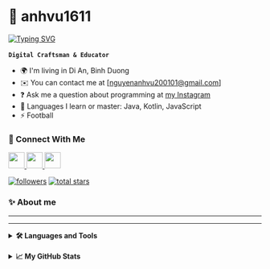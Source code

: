 # 🚀 anhvu1611

<a href="https://git.io/typing-svg"><img src="https://readme-typing-svg.demolab.com?font=Fira+Code&duration=2000&pause=1000&color=00E0E5&random=false&width=435&lines=%F0%9F%92%A1+Innovate.;%E2%9C%A8+Inspire.;%F0%9F%94%A5+Ignite." alt="Typing SVG" /></a>

**`Digital Craftsman & Educator`**

* 🌍 I'm living in Di An, Binh Duong
* ✉️ You can contact me at [nguyenanhvu200101@gmail.com]
* ❓ Ask me a question about programming at [my Instagram](https://www.instagram.com/ahn.vu_/)
* 🧠 Languages I learn or master: Java, Kotlin, JavaScript
* ⚡ Football

### 🔗 Connect With Me
<p align="left">
    <a href="https://www.github.com/anhvu1611" target="_blank" rel="noreferrer"> <picture> <source media="(prefers-color-scheme: dark)" srcset="https://raw.githubusercontent.com/danielcranney/readme-generator/main/public/icons/socials/github-dark.svg" /> <source media="(prefers-color-scheme: light)" srcset="https://raw.githubusercontent.com/danielcranney/readme-generator/main/public/icons/socials/github.svg" /> <img src="https://raw.githubusercontent.com/danielcranney/readme-generator/main/public/icons/socials/github.svg" width="32" height="32" /> </picture> </a>
    <a href="https://www.instagram.com/ahn.vu_/" target="_blank" rel="noreferrer"> <picture> <source media="(prefers-color-scheme: dark)" srcset="https://raw.githubusercontent.com/danielcranney/readme-generator/main/public/icons/socials/instagram.svg" /> <source media="(prefers-color-scheme: light)" srcset="https://raw.githubusercontent.com/danielcranney/readme-generator/main/public/icons/socials/instagram.svg" /> <img src="https://raw.githubusercontent.com/danielcranney/readme-generator/main/public/icons/socials/instagram.svg" width="32" height="32" /> </picture> </a>
    <a href="https://www.facebook.com/sanbong.quytu" target="_blank" rel="noreferrer"> <picture> <source media="(prefers-color-scheme: dark)" srcset="https://raw.githubusercontent.com/danielcranney/readme-generator/main/public/icons/socials/linkedin-dark.svg" /> <source media="(prefers-color-scheme: light)" srcset="https://raw.githubusercontent.com/danielcranney/readme-generator/main/public/icons/socials/facebook.svg" /> <img src="https://raw.githubusercontent.com/danielcranney/readme-generator/main/public/icons/socials/linkedin.svg" width="32" height="32" /> </picture> </a>
</p>

<p>
  <a href="https://github.com/anhvu1611?tab=followers">
    <img alt="followers" title="Follow me on Github" src="https://custom-icon-badges.demolab.com/github/followers/IgorWnek?color=236ad3&labelColor=1155ba&style=for-the-badge&logo=person-add&label=Follow&logoColor=white"/></a>
  <a href="https://github.com/anhvu1611?tab=repositories&sort=stargazers">
    <img alt="total stars" title="Total stars on GitHub" src="https://custom-icon-badges.demolab.com/github/stars/IgorWnek?color=55960c&style=for-the-badge&labelColor=488207&logo=star"/></a>
</p>

### ✨ About me


---

---

<details>
    <summary><b>🛠️ Languages and Tools</b></summary>
    <br />
    <p align="left">
        <a href="https://www.java.com/en/" target="_blank" rel="noreferrer"><img src="https://cdn.worldvectorlogo.com/logos/java-4.svg" width="36" height="36" alt="Java" /></a>
      <a href="https://kotlinlang.org/" target="_blank" rel="noreferrer"><img src="https://cdn.worldvectorlogo.com/logos/kotlin-1.svg" width="36" height="36" alt="Kotlin" /></a>
        <a href="https://developer.mozilla.org/en-US/docs/Web/JavaScript" target="_blank" rel="noreferrer"><img src="https://raw.githubusercontent.com/danielcranney/readme-generator/main/public/icons/skills/javascript-colored.svg" width="36" height="36" alt="JavaScript" /></a>
        <a href="https://reactnative.dev/" target="_blank" rel="noreferrer"><img src="https://cdn.worldvectorlogo.com/logos/react-native-1.svg" width="36" height="36" alt="ReactNative" /></a>
        <a href="https://nodejs.org/en/" target="_blank" rel="noreferrer"><img src="https://raw.githubusercontent.com/danielcranney/readme-generator/main/public/icons/skills/nodejs-colored.svg" width="36" height="36" alt="NodeJS" /></a>
        <a href="https://aws.amazon.com" target="_blank" rel="noreferrer"><img src="https://raw.githubusercontent.com/danielcranney/readme-generator/main/public/icons/skills/aws-colored.svg" width="36" height="36" alt="Amazon Web Services" /></a>
        <a href="https://www.docker.com/" target="_blank" rel="noreferrer"><img src="https://raw.githubusercontent.com/danielcranney/readme-generator/main/public/icons/skills/docker-colored.svg" width="36" height="36" alt="Docker" /></a>
      <a href="https://learn.microsoft.com/vi-vn/sql/ssms/sql-server-management-studio-web-browser?view=sql-server-2017" target="_blank" rel="noreferrer"><img src="https://cdn.worldvectorlogo.com/logos/microsoft-sql-server-1.svg" width="36" height="36" alt="SQL" /></a>
      <a href="https://neo4j.com/fr/" target="_blank" rel="noreferrer"><img src="https://raw.githubusercontent.com/devicons/devicon/6910f0503efdd315c8f9b858234310c06e04d9c0/icons/neo4j/neo4j-original.svg" width="36" height="36" alt="Neo4j" /></a>
   <a href="https://www.mongodb.com/fr-fr" target="_blank" rel="noreferrer"><img src="https://cdn.worldvectorlogo.com/logos/mongodb-icon-1.svg" width="36" height="36" alt="MongoDB" /></a>
    </p>
</details>

<br />

<details>
    <summary><b>📈 My GitHub Stats</b></summary>
    <br />
    <a href="https://github.com/anhvu1611"><img src="https://github-readme-stats.vercel.app/api?username=anhvu1611&show_icons=true&hide=issues,&count_private=true&title_color=10b981&text_color=ffffff&icon_color=facc15&bg_color=1c1917&hide_border=true&show_icons=true" alt="anhvu1611's GitHub stats" /></a>
    <br />    
    <a href="https://github.com/anhvu1611"><img src="https://github-readme-streak-stats.herokuapp.com/?user=anhvu1611&stroke=ffffff&background=1c1917&ring=10b981&fire=10b981&currStreakNum=ffffff&currStreakLabel=10b981&sideNums=ffffff&sideLabels=ffffff&dates=ffffff&hide_border=true" alt="More of anhvu1611 GitHub stats" /></a>
    <br />
</details>
